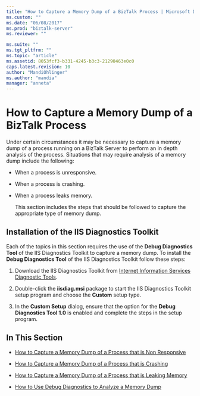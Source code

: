 ```yaml
---
title: "How to Capture a Memory Dump of a BizTalk Process | Microsoft Docs"
ms.custom: ""
ms.date: "06/08/2017"
ms.prod: "biztalk-server"
ms.reviewer: ""

ms.suite: ""
ms.tgt_pltfrm: ""
ms.topic: "article"
ms.assetid: 8053fcf3-b331-4245-b3c3-21290463e0c0
caps.latest.revision: 10
author: "MandiOhlinger"
ms.author: "mandia"
manager: "anneta"
---
```

# How to Capture a Memory Dump of a BizTalk Process
Under certain circumstances it may be necessary to capture a memory dump of a process running on a BizTalk Server to perform an in depth analysis of the process. Situations that may require analysis of a memory dump include the following:  
  
- When a process is unresponsive.  
  
- When a process is crashing.  
  
- When a process leaks memory.  
  
  This section includes the steps that should be followed to capture the appropriate type of memory dump.  
  
## Installation of the IIS Diagnostics Toolkit  
 Each of the topics in this section requires the use of the **Debug Diagnostics Tool** of the IIS Diagnostics Toolkit to capture a memory dump. To install the **Debug Diagnostics Tool** of the IIS Diagnostics Toolkit follow these steps:  
  
1.  Download the IIS Diagnostics Toolkit from [Internet Information Services Diagnostic Tools](http://go.microsoft.com/fwlink/?LinkId=64426).  
  
2.  Double-click the **iisdiag.msi** package to start the IIS Diagnostics Toolkit setup program and choose the **Custom** setup type.  
  
3.  In the **Custom Setup** dialog, ensure that the option for the **Debug Diagnostics Tool 1.0** is enabled and complete the steps in the setup program.  
  
## In This Section  
  
-   [How to Capture a Memory Dump of a Process that is Non Responsive](../core/how-to-capture-a-memory-dump-of-a-process-that-is-non-responsive.md)  
  
-   [How to Capture a Memory Dump of a Process that is Crashing](../core/how-to-capture-a-memory-dump-of-a-process-that-is-crashing.md)  
  
-   [How to Capture a Memory Dump of a Process that is Leaking Memory](../core/how-to-capture-a-memory-dump-of-a-process-that-is-leaking-memory.md)  
  
-   [How to Use Debug Diagnostics to Analyze a Memory Dump](../core/how-to-use-debug-diagnostics-to-analyze-a-memory-dump.md)